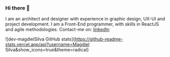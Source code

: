 ### Hi there 👋
I am an architect and designer with experience in graphic design, UX-UI and project development. I am a Front-End programmer, with skills in ReactJS and agile methodologies.
Contact-me on:
[linkedIn](https://www.linkedin.com/in/magdiel-silva-3680881a6)

![dev-magdielSilva GitHub stats](https://github-readme-stats.vercel.app/api?username=Magdiel Silva&show_icons=true&theme=radical)

<!--
**dev-magdielSilva/dev-magdielSilva** is a ✨ _special_ ✨ repository because its `README.md` (this file) appears on your GitHub profile.



Here are some ideas to get you started:

- 🔭 I’m currently working on ...
- 🌱 I’m currently learning ...
- 👯 I’m looking to collaborate on ...
- 🤔 I’m looking for help with ...
- 💬 Ask me about ...
- 📫 How to reach me: ...
- 😄 Pronouns: ...
- ⚡ Fun fact: ...
-->
